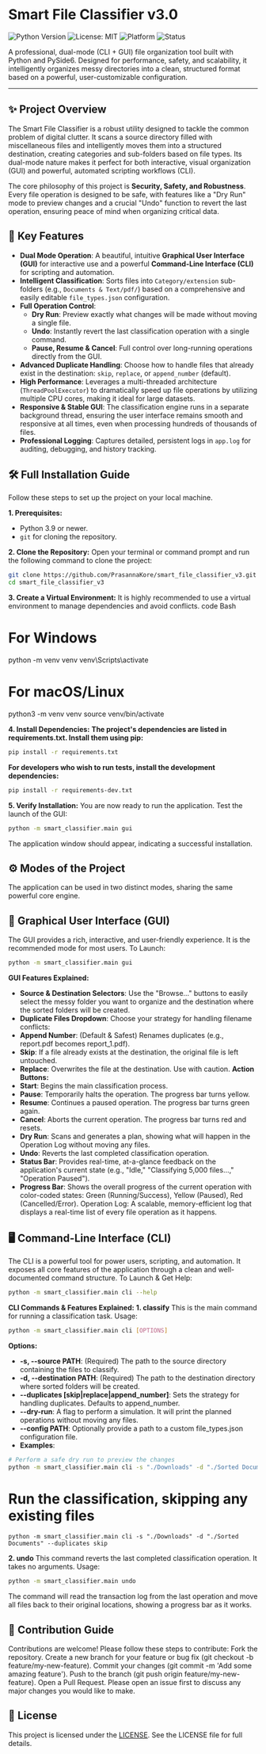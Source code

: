 # Smart File Classifier v3.0

![Python Version](https://img.shields.io/badge/python-3.9+-blue.svg)
![License: MIT](https://img.shields.io/badge/License-MIT-green.svg)
![Platform](https://img.shields.io/badge/platform-windows%20%7C%20macos%20%7C%20linux-lightgrey.svg)
![Status](https://img.shields.io/badge/status-stable-brightgreen.svg)

A professional, dual-mode (CLI + GUI) file organization tool built with Python and PySide6. Designed for performance, safety, and scalability, it intelligently organizes messy directories into a clean, structured format based on a powerful, user-customizable configuration.

---

## ✨ Project Overview

The Smart File Classifier is a robust utility designed to tackle the common problem of digital clutter. It scans a source directory filled with miscellaneous files and intelligently moves them into a structured destination, creating categories and sub-folders based on file types. Its dual-mode nature makes it perfect for both interactive, visual organization (GUI) and powerful, automated scripting workflows (CLI).

The core philosophy of this project is **Security, Safety, and Robustness**. Every file operation is designed to be safe, with features like a "Dry Run" mode to preview changes and a crucial "Undo" function to revert the last operation, ensuring peace of mind when organizing critical data.

## 🚀 Key Features

*   **Dual Mode Operation**: A beautiful, intuitive **Graphical User Interface (GUI)** for interactive use and a powerful **Command-Line Interface (CLI)** for scripting and automation.
*   **Intelligent Classification**: Sorts files into `Category/extension` sub-folders (e.g., `Documents & Text/pdf/`) based on a comprehensive and easily editable `file_types.json` configuration.
*   **Full Operation Control**:
    *   **Dry Run**: Preview exactly what changes will be made without moving a single file.
    *   **Undo**: Instantly revert the last classification operation with a single command.
    *   **Pause, Resume & Cancel**: Full control over long-running operations directly from the GUI.
*   **Advanced Duplicate Handling**: Choose how to handle files that already exist in the destination: `skip`, `replace`, or `append_number` (default).
*   **High Performance**: Leverages a multi-threaded architecture (`ThreadPoolExecutor`) to dramatically speed up file operations by utilizing multiple CPU cores, making it ideal for large datasets.
*   **Responsive & Stable GUI**: The classification engine runs in a separate background thread, ensuring the user interface remains smooth and responsive at all times, even when processing hundreds of thousands of files.
*   **Professional Logging**: Captures detailed, persistent logs in `app.log` for auditing, debugging, and history tracking.

## 🛠️ Full Installation Guide

Follow these steps to set up the project on your local machine.

**1. Prerequisites:**
*   Python 3.9 or newer.
*   `git` for cloning the repository.

**2. Clone the Repository:**
Open your terminal or command prompt and run the following command to clone the project:
```bash
git clone https://github.com/PrasannaKore/smart_file_classifier_v3.git
cd smart_file_classifier_v3
```

**3. Create a Virtual Environment:**
It is highly recommended to use a virtual environment to manage dependencies and avoid conflicts.
code
Bash
# For Windows
python -m venv venv
venv\Scripts\activate

# For macOS/Linux
python3 -m venv venv
source venv/bin/activate

**4. Install Dependencies:**
**The project's dependencies are listed in requirements.txt. Install them using pip:**
```Bash
pip install -r requirements.txt
```

**For developers who wish to run tests, install the development dependencies:**
```Bash
pip install -r requirements-dev.txt
```

**5. Verify Installation:**
You are now ready to run the application. Test the launch of the GUI:

```Bash
python -m smart_classifier.main gui
```

The application window should appear, indicating a successful installation.

## ⚙️ Modes of the Project
The application can be used in two distinct modes, sharing the same powerful core engine.

## 🎨 Graphical User Interface (GUI)
The GUI provides a rich, interactive, and user-friendly experience. It is the recommended mode for most users.
To Launch:
```Bash
python -m smart_classifier.main gui
```
**GUI Features Explained:**
* **Source & Destination Selectors**: Use the "Browse..." buttons to easily select the messy folder you want to organize and the destination where the sorted folders will be created.
*   **Duplicate Files Dropdown**: Choose your strategy for handling filename conflicts:
*   **Append Number**: (Default & Safest) Renames duplicates (e.g., report.pdf becomes report_1.pdf).
*   **Skip**: If a file already exists at the destination, the original file is left untouched.
*   **Replace**: Overwrites the file at the destination. Use with caution.
**Action Buttons:**
*   **Start**: Begins the main classification process.
*   **Pause**: Temporarily halts the operation. The progress bar turns yellow.
*   **Resume**: Continues a paused operation. The progress bar turns green again.
*   **Cancel**: Aborts the current operation. The progress bar turns red and resets.
*   **Dry Run**: Scans and generates a plan, showing what will happen in the Operation Log without moving any files.
*   **Undo**: Reverts the last completed classification operation.
*   **Status Bar**: Provides real-time, at-a-glance feedback on the application's current state (e.g., "Idle," "Classifying 5,000 files...," "Operation Paused").
*   **Progress Bar**: Shows the overall progress of the current operation with color-coded states: Green (Running/Success), Yellow (Paused), Red (Cancelled/Error).
Operation Log: A scalable, memory-efficient log that displays a real-time list of every file operation as it happens.

## 🖥️ Command-Line Interface (CLI)
The CLI is a powerful tool for power users, scripting, and automation. It exposes all core features of the application through a clean and well-documented command structure.
To Launch & Get Help:
```Bash
python -m smart_classifier.main cli --help
```
**CLI Commands & Features Explained:**
**1. classify**
This is the main command for running a classification task.
Usage:
```Bash
python -m smart_classifier.main cli [OPTIONS]
```
**Options:**
*   **-s, --source PATH**: (Required) The path to the source directory containing the files to classify.
*   **-d, --destination PATH**: (Required) The path to the destination directory where sorted folders will be created.
*   **--duplicates [skip|replace|append_number]**: Sets the strategy for handling duplicates. Defaults to append_number.
*   **--dry-run**: A flag to perform a simulation. It will print the planned operations without moving any files.
*   **--config PATH**: Optionally provide a path to a custom file_types.json configuration file.
*   **Examples**:

```Bash
# Perform a safe dry run to preview the changes
python -m smart_classifier.main cli -s "./Downloads" -d "./Sorted Documents" --dry-run
```

# Run the classification, skipping any existing files
```
python -m smart_classifier.main cli -s "./Downloads" -d "./Sorted Documents" --duplicates skip
```

**2. undo**
This command reverts the last completed classification operation. It takes no arguments.
Usage:

```Bash
python -m smart_classifier.main undo
```
The command will read the transaction log from the last operation and move all files back to their original locations, showing a progress bar as it works.

## 🤝 Contribution Guide
Contributions are welcome! Please follow these steps to contribute:
Fork the repository.
Create a new branch for your feature or bug fix (git checkout -b feature/my-new-feature).
Commit your changes (git commit -m 'Add some amazing feature').
Push to the branch (git push origin feature/my-new-feature).
Open a Pull Request.
Please open an issue first to discuss any major changes you would like to make.

## 📜 License
This project is licensed under the [LICENSE](./LICENSE). See the LICENSE file for full details.